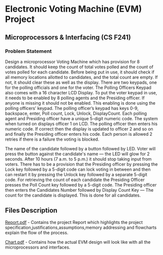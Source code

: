 # Electronic Voting Machine (EVM) Project

## Microprocessors & Interfacing (CS F241)

### Problem Statement

Design a microprocessor Voting Machine which has provision for 8 candidates. It should keep the count of total votes polled and the count of votes polled for each candidate. Before being put in use, it should check if all memory locations allotted to candidates, and the total count are empty. If not, it should clear these as well as the display. There are two keypads, one for the polling officials and one for the voter. The Polling Officers Keypad also comes with a 16 character LCD Display. To put the voter keypad in use, it needs to be enabled by 8 polling agents and the Presiding officer. If anyone is missing it should not be enabled. This enabling is done using the polling officers’ keypad. The polling officer’s keypad has keys 0-9, backspace, enter, Poll count, Lock, Unlock, DisplayCount. Each polling agent and Presiding officer have a unique 5-digit numeric code. The system when turned on displays officer 1 on LCD. The polling officer then enters his numeric code. If correct then the display is updated to officer 2 and so on and finally the Presiding officer enters his code. Each person is allowed 2 retries if there is a failure the voting is blocked.

The name of the candidate followed by a button followed by LED. Voter will press the button against the candidate's name — the LED will glow for 2 seconds. After 10 hours (7 a.m. to 5 p.m.) it should stop taking input from voters. There has to be a provision that the Presiding officer by pressing the Lock key followed by a 5-digit code can lock voting in between and then can restart it by pressing the Unlock key followed by a separate 5-digit code. For retrieving the count of each candidate the Presiding Officer presses the Poll Count key followed by a 5-digit code. The Presiding officer then enters the Candidates Number followed by Display Count Key — The count for the candidate is displayed. This is done for all candidates.

## Files Description

[Report.pdf](https://github.com/Brox7/Electronic_voting_Machine-EVM-/blob/main/Report.pdf) - Contains the project Report which highlights the project specification,justifications,assumptions,memory addressing and flowcharts explain the flow of the process.

[Chart.pdf](https://github.com/Brox7/Electronic_voting_Machine-EVM-/blob/main/Chart.pdf) - Contains how the actual EVM design will look like with all the microprocessors and interfaces.
